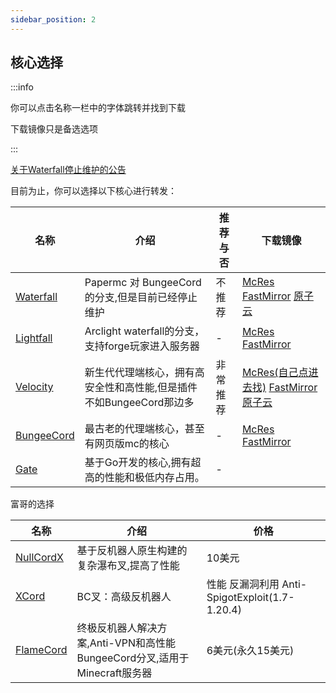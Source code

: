 ```yaml
---
sidebar_position: 2
---
```


## 核心选择

:::info

你可以点击名称一栏中的字体跳转并找到下载

下载镜像只是备选选项

:::

[关于Waterfall停止维护的公告](https://forums.papermc.io/threads/announcing-the-end-of-life-of-waterfall.1088/)

目前为止，你可以选择以下核心进行转发：

| 名称 | 介绍 | 推荐与否 | 下载镜像 |
| --- | --- | --- | --- |
| [Waterfall](https://papermc.io/software/waterfall) | Papermc 对 BungeeCord 的分支,但是目前已经停止维护 | 不推荐 | [McRes](https://mcres.cn/downloads/waterfall.html) [FastMirror](https://www.fastmirror.net/#/download/Waterfall) [原子云](https://res.nullatom.com/Minecraft/Server/Waterfall/) |
| [Lightfall](https://github.com/ArclightPowered/lightfall) | Arclight waterfall的分支，支持forge玩家进入服务器| - | [McRes](https://dev.mcres.cn/job/Lightfall/lastBuild/) [FastMirror](https://www.fastmirror.net/#/download/lightfall) |
| [Velocity](https://papermc.io/software/velocity) | 新生代代理端核心，拥有高安全性和高性能,但是插件不如BungeeCord那边多 | 非常推荐 | [McRes(自己点进去找)](https://mcres.cn/) [FastMirror](https://www.fastmirror.net/#/download/Velocity) [原子云](https://res.nullatom.com/Minecraft/Server/Velocity/) |
| [BungeeCord](https://github.com/SpigotMC/BungeeCord) | 最古老的代理端核心，甚至有网页版mc的核心 | - | [McRes](https://repo.wdsj.io/repository/Bungeecord/BungeeCord.jar) [FastMirror](https://www.fastmirror.net/#/download/BungeeCord) |
| [Gate](https://gate.minekube.com/) | 基于Go开发的核心,拥有超高的性能和极低内存占用。| - |

富哥的选择

| 名称 | 介绍 | 价格 |
| --- | --- | --- |
| [NullCordX](https://polymart.org/resource/nullcordx.1476/updates) | 基于反机器人原生构建的复杂瀑布叉,提高了性能 | 10美元 |
| [XCord](https://builtbybit.com/resources/xcord-high-performance-anti-bot.16843/) | BC叉：高级反机器人 | 性能 反漏洞利用 Anti-SpigotExploit(1.7-1.20.4) | 10美元 |
| [FlameCord](https://www.flamecord.com/) | 终极反机器人解决方案,Anti-VPN和高性能BungeeCord分叉,适用于Minecraft服务器 | 6美元(永久15美元) |
